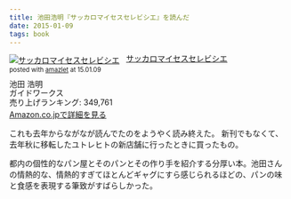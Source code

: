 ```yaml
---
title: 池田浩明『サッカロマイセスセレビシエ』を読んだ
date: 2015-01-09
tags: book
---
```


<div class="amazlet-box" style="margin-bottom:0px;"><div class="amazlet-image" style="float:left;margin:0px 12px 1px 0px;"><a href="http://www.amazon.co.jp/exec/obidos/ASIN/4906936687/dotimpact-22/ref=nosim/" name="amazletlink" target="_blank"><img src="http://ecx.images-amazon.com/images/I/51ZA2xfrCGL._SL160_.jpg" alt="サッカロマイセスセレビシエ" style="border: none;" /></a></div><div class="amazlet-info" style="line-height:120%; margin-bottom: 10px"><div class="amazlet-name" style="margin-bottom:10px;line-height:120%"><a href="http://www.amazon.co.jp/exec/obidos/ASIN/4906936687/dotimpact-22/ref=nosim/" name="amazletlink" target="_blank">サッカロマイセスセレビシエ</a><div class="amazlet-powered-date" style="font-size:80%;margin-top:5px;line-height:120%">posted with <a href="http://www.amazlet.com/" title="amazlet" target="_blank">amazlet</a> at 15.01.09</div></div><div class="amazlet-detail">池田 浩明 <br />ガイドワークス <br />売り上げランキング: 349,761<br /></div><div class="amazlet-sub-info" style="float: left;"><div class="amazlet-link" style="margin-top: 5px"><a href="http://www.amazon.co.jp/exec/obidos/ASIN/4906936687/dotimpact-22/ref=nosim/" name="amazletlink" target="_blank">Amazon.co.jpで詳細を見る</a></div></div></div><div class="amazlet-footer" style="clear: left"></div></div>

これも去年からながなが読んでたのをようやく読み終えた。 新刊でもなくて、去年秋に移転したユトレヒトの新店舗に行ったときに買ったもの。

都内の個性的なパン屋とそのパンとその作り手を紹介する分厚い本。池田さんの情熱的な、情熱的すぎてほとんどギャグにすら感じられるほどの、パンの味と食感を表現する筆致がすばらしかった。